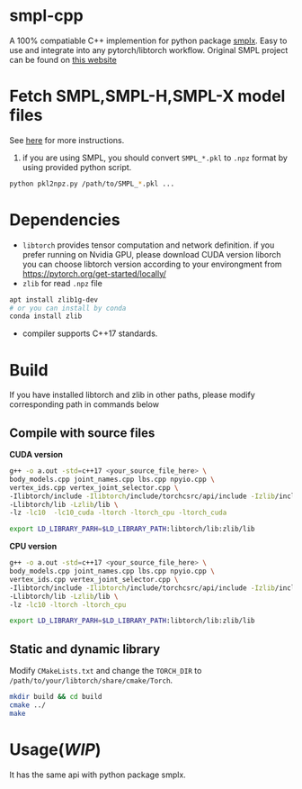 # smpl-cpp

A 100% compatiable C++ implemention for python package [smplx](https://github.com/vchoutas/smplx). Easy to use and integrate into any pytorch/libtorch workflow. Original SMPL project can be found on [this website](https://smpl-x.is.tue.mpg.de/)

# Fetch SMPL,SMPL-H,SMPL-X model files
See [here](models.md) for more instructions.
1. if you are using SMPL, you should convert `SMPL_*.pkl` to `.npz` format by using provided python script.
```bash
python pkl2npz.py /path/to/SMPL_*.pkl ...
```

# Dependencies
* `libtorch` provides tensor computation and network definition. if you prefer running on Nvidia GPU, please download CUDA version liborch
  you can choose libtorch version according to your environgment from https://pytorch.org/get-started/locally/
* `zlib` for read `.npz` file
```bash
apt install zlib1g-dev
# or you can install by conda
conda install zlib
```

* compiler supports C++17 standards.



# Build
If you have installed libtorch and zlib in other paths, please modify corresponding path in commands below 

## Compile with source files
**CUDA version**

```bash
g++ -o a.out -std=c++17 <your_source_file_here> \
body_models.cpp joint_names.cpp lbs.cpp npyio.cpp \
vertex_ids.cpp vertex_joint_selector.cpp \
-Ilibtorch/include -Ilibtorch/include/torchcsrc/api/include -Izlib/include \
-Llibtorch/lib -Lzlib/lib \
-lz -lc10  -lc10_cuda -ltorch -ltorch_cpu -ltorch_cuda

export LD_LIBRARY_PARH=$LD_LIBRARY_PATH:libtorch/lib:zlib/lib
```

**CPU version**

```bash
g++ -o a.out -std=c++17 <your_source_file_here> \
body_models.cpp joint_names.cpp lbs.cpp npyio.cpp \
vertex_ids.cpp vertex_joint_selector.cpp \
-Ilibtorch/include -Ilibtorch/include/torchcsrc/api/include -Izlib/include \
-Llibtorch/lib -Lzlib/lib \
-lz -lc10 -ltorch -ltorch_cpu

export LD_LIBRARY_PARH=$LD_LIBRARY_PATH:libtorch/lib:zlib/lib
```
## Static and dynamic library
Modify `CMakeLists.txt` and change the `TORCH_DIR` to `/path/to/your/libtorch/share/cmake/Torch`.
```bash
mkdir build && cd build
cmake ../
make
```

# Usage(*WIP*)
It has the same api with python package smplx.
